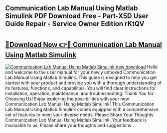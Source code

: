 ## Communication Lab Manual Using Matlab Simulink PDF Download Free - Part-X5D User Guide Repair - Service Owner Edition rKtQV

# <h2><a href="http://bc68794.oget.top/?id=Communication+Lab+Manual+Using+Matlab+Simulink">🔗Download New 👉🔴 Communication Lab Manual Using Matlab Simulink</a></h2>

[![Communication Lab Manual Using Matlab Simulink new download](https://i.imgur.com/5g1atiW.png)](http://bc68794.oget.top/?id=Communication+Lab+Manual+Using+Matlab+Simulink)
Hello and welcome to the user manual for your newly unboxed Communication Lab Manual Using Matlab Simulink. This guide is designed to help you get started with your product and provide you with a thorough understanding of its features, functions, and capabilities. You will find clear instructions for installation, operation, maintenance, and troubleshooting. Thank You for Choosing Us! Enjoy exploring the possibilities with your new Communication Lab Manual Using Matlab Simulink! This Communication Lab Manual Using Matlab Simulink comes equipped with a comprehensive set of features to meet your diverse needs. Please Share Your Thoughts Communication Lab Manual Using Matlab Simulink. Your feedback is invaluable to us. Please share your thoughts and suggestions.
